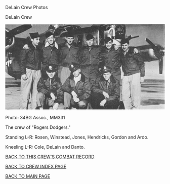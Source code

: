 
DeLain Crew Photos






 




DeLain Crew  
  

![](DeLain.jpg)  

Photo: 34BG Assoc., MM331  

The crew of "Rogers Dodgers."  

Standing L-R: Rosen, Winstead, Jones, Hendricks, Gordon and Ardo.  

Kneeling L-R: Cole, DeLain and Danto.  
  

[BACK TO THIS CREW'S COMBAT RECORD](crews/DeLain.md)  

[BACK TO CREW INDEX PAGE](000crews.md)  

[BACK TO MAIN PAGE](index.html)


